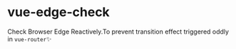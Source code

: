 # vue-edge-check

Check Browser Edge Reactively.To prevent transition effect triggered oddly in `vue-router`:sparkles:
